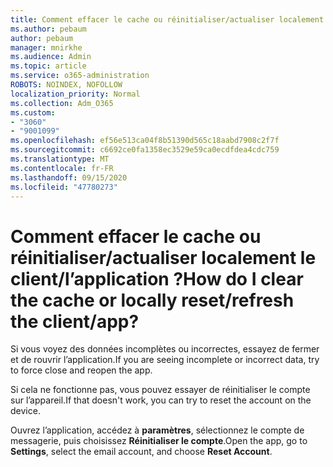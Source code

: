 ```yaml
---
title: Comment effacer le cache ou réinitialiser/actualiser localement le client/l’application ?
ms.author: pebaum
author: pebaum
manager: mnirkhe
ms.audience: Admin
ms.topic: article
ms.service: o365-administration
ROBOTS: NOINDEX, NOFOLLOW
localization_priority: Normal
ms.collection: Adm_O365
ms.custom:
- "3060"
- "9001099"
ms.openlocfilehash: ef56e513ca04f8b51390d565c18aabd7908c2f7f
ms.sourcegitcommit: c6692ce0fa1358ec3529e59ca0ecdfdea4cdc759
ms.translationtype: MT
ms.contentlocale: fr-FR
ms.lasthandoff: 09/15/2020
ms.locfileid: "47780273"
---
```

# <a name="how-do-i-clear-the-cache-or-locally-resetrefresh-the-clientapp"></a><span data-ttu-id="bb23d-102">Comment effacer le cache ou réinitialiser/actualiser localement le client/l’application ?</span><span class="sxs-lookup"><span data-stu-id="bb23d-102">How do I clear the cache or locally reset/refresh the client/app?</span></span>

<span data-ttu-id="bb23d-103">Si vous voyez des données incomplètes ou incorrectes, essayez de fermer et de rouvrir l’application.</span><span class="sxs-lookup"><span data-stu-id="bb23d-103">If you are seeing incomplete or incorrect data, try to force close and reopen the app.</span></span>  

<span data-ttu-id="bb23d-104">Si cela ne fonctionne pas, vous pouvez essayer de réinitialiser le compte sur l’appareil.</span><span class="sxs-lookup"><span data-stu-id="bb23d-104">If that doesn't work, you can try to reset the account on the device.</span></span>
 
<span data-ttu-id="bb23d-105">Ouvrez l’application, accédez à **paramètres**, sélectionnez le compte de messagerie, puis choisissez **Réinitialiser le compte**.</span><span class="sxs-lookup"><span data-stu-id="bb23d-105">Open the app, go to **Settings**, select the email account, and choose **Reset Account**.</span></span>